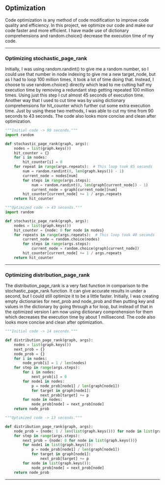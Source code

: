 ## Optimization
Code optimization is any method of code modification to improve code quality and efficiency. In this
project, we optimize our code and make our code faster and more efficient. I have made use of 
dictionary comprehensions and random.choice() decrease the execution time of my code.

---
### Optimizing stochastic_page_rank
Initially, I was using random.randint() to give me a random number, so I could use that number in node 
indexing to give me a new target_node, but as I had to loop 100 million times, it took a lot of
time doing that. Instead, I choose to use random.choice() directly which lead to me cutting half 
my execution time by removing a redundant step getting repeated 100 million times. Using just this 
step I cut almost 45 seconds of execution time. Another way that I used to cut time was by using 
dictionary comprehensions for hit_counter which further cut some extra execution time. Just by using these
two methods, I was able to cut my time from 90 seconds to 43 seconds. The code also looks more
concise and clean after optimization.

```python
"""Initial code -> 90 seconds."""
import random

def stochastic_page_rank(graph, args):
    nodes = list(graph.keys())
    hit_counter = {}
    for i in nodes: 
        hit_counter[i] = 0 
    for repeat in range(args.repeats):  # This loop took 85 seconds
        num = random.randint(0, len(graph.keys()) - 1)
        current_node = nodes[num]
        for steps in range(args.steps):
            num = random.randint(0, len(graph[current_node]) - 1)
            current_node = graph[current_node][num]
        hit_counter[current_node] += 1 / args.repeats
    return hit_counter
```

```python
"""Optimized code -> 43 seconds."""
import random

def stochastic_page_rank(graph, args):
    nodes = list(graph.keys())
    hit_counter = {node: 0 for node in nodes}
    for repeats in range(args.repeats):  # This loop took 40 seconds
        current_node = random.choice(nodes) 
        for steps in range(args.steps):  
            current_node = random.choice(graph[current_node])
        hit_counter[current_node] += 1 / args.repeats
    return hit_counter
```
---

### Optimizing distribution_page_rank
The distribution_page_rank is a very fast function in comparison to the stochastic_page_rank 
function. It can give accurate results in under a second, but I could still optimize it to be a 
little faster. Initially, I was creating empty dictionaries for next_prob and node_prob 
and then putting key and values in the dictionary by going through a for loop, but instead of that
in the optimized version I am now using dictionary comprehension for them which decreases the 
execution time by about 1 millisecond. The code also looks more concise and clean after 
optimization. 

```python
"""Initial code -> 14 seconds."""

def distribution_page_rank(graph, args):
    nodes = list(graph.keys())
    next_prob = {}
    node_prob = {}
    for i in nodes:
        node_prob[i] = 1 / len(nodes) 
    for step in range(args.steps):
        for i in nodes:
            next_prob[i] = 0
        for node1 in nodes:
            p = node_prob[node1] / len(graph[node1])
            for target in graph[node1]:
                next_prob[target] += p
        for node in nodes:
            node_prob[node] = next_prob[node]
    return node_prob
```

```python
"""Optimized code -> 13 seconds."""

def distribution_page_rank(graph, args):
    node_prob = {node: 1 / len(list(graph.keys())) for node in list(graph.keys())}
    for step in range(args.steps):
        next_prob = {node: 0 for node in list(graph.keys())}
        for node1 in list(graph.keys()):
            p = node_prob[node1] / len(graph[node1])
            for target in graph[node1]:
                next_prob[target] += p
        for node in list(graph.keys()):
            node_prob[node] = next_prob[node]
    return node_prob
```
---
